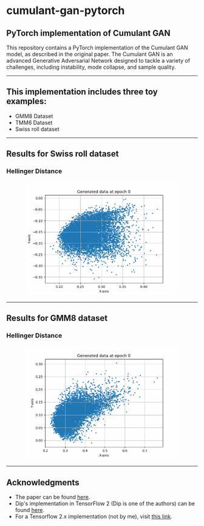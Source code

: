 # cumulant-gan-pytorch
## PyTorch implementation of Cumulant GAN

This repository contains a PyTorch implementation of the Cumulant GAN model, as described in the original paper. The Cumulant GAN is an advanced Generative Adversarial Network designed to tackle a variety of challenges, including instability, mode collapse, and sample quality.

---

## This implementation includes three toy examples:

- GMM8 Dataset
- TMM6 Dataset
- Swiss roll dataset

---

## Results for Swiss roll dataset

### Hellinger Distance

<div align="center">
  <img src="./Results/swiss_roll_2d_with_labels_0.5_0.5.gif" alt="Swiss Roll" width="400"/>
</div>

---

## Results for GMM8 dataset

### Hellinger Distance

<div align="center">
  <img src="./Results/toy_example_gmm8_0.5_0.5.gif" alt="GMM8" width="400"/>
</div>

---

## Acknowledgments

- The paper can be found [here](https://arxiv.org/pdf/2006.06625.pdf).
- Dip's implementation in TensorFlow 2 (Dip is one of the authors) can be found [here](https://github.com/dipjyoti92/CumulantGAN/tree/main/).
- For a Tensorflow 2.x implementation (not by me), visit [this link](https://github.com/andrewkof/Cumulant-GAN).

